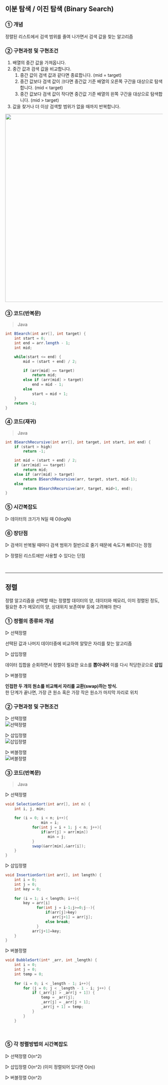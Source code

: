 ## **이분 탐색 / 이진 탐색 (Binary Search)**

### **① 개념**

정렬된 리스트에서 검색 범위를 줄여 나가면서 검색 값을 찾는 알고리즘

### **② 구현과정 및 구현조건**

1. 배열의 중간 값을 가져옵니다.
2. 중간 값과 검색 값을 비교합니다.
    1. 중간 값이 검색 값과 같다면 종료합니다. (mid = target)
    2. 중간 값보다 검색 값이 크다면 중간값 기준 배열의 오른쪽 구간을 대상으로 탐색합니다. (mid < target)
    3. 중간 값보다 검색 값이 작다면 중간값 기준 배열의 왼쪽 구간을 대상으로 탐색합니다. (mid > target)
3. 값을 찾거나 더 이상 검색할 범위가 없을 때까지 반복합니다.

<img src = "https://user-images.githubusercontent.com/87492707/141486047-3e336956-cdf3-48d2-9865-aabe20406ffa.png" width="600" height="600"/>


### **③ 코드(반복문)**

> Java
> 

```java
int BSearch(int arr[], int target) {
    int start = 0;
    int end = arr.length - 1;
    int mid;

    while(start <= end) {
        mid = (start + end) / 2;

        if (arr[mid] == target)
            return mid;
        else if (arr[mid] > target)
            end = mid - 1;
        else
            start = mid + 1;
    }
    return -1;
}
```

### **④ 코드(재귀)**

> Java
> 

```java
int BSearchRecursive(int arr[], int target, int start, int end) {
    if (start > high)
        return -1;

    int mid = (start + end) / 2;
    if (arr[mid] == target)
        return mid;
    else if (arr[mid] > target)
        return BSearchRecursive(arr, target, start, mid-1);
    else
        return BSearchRecursive(arr, target, mid+1, end);
}
```

### **⑤ 시간복잡도**

▷ 데이터의 크기가 N일 때 O(logN)

### **⑥ 장단점**

▷ 검색이 반복될 때마다 검색 범위가 절반으로 줄기 때문에 속도가 빠르다는 장점

▷ 정렬된 리스트에만 사용할 수 있다는 단점

</br>

---

## **정렬**

정렬 알고리즘을 선택할 때는 정렬할 데이터의 양, 데이터와 메모리, 이미 정렬된 정도, 필요한 추가 메모리의 양, 상대위치 보존여부 등에 고려해야 한다

### **① 정렬의 종류와 개념**

▷ 선택정렬 

선택된 값과 나머지 데이터중에 비교하여 알맞은 자리를 찾는 알고리즘


▷ 삽입정렬 

데이터 집합을 순회하면서 정렬이 필요한 요소를 **뽑아내어** 이를 다시 적당한곳으로 **삽입**

▷ 버블정렬

**인접한 두 개의 원소를 비교해서 자리를 교환(swap)하는 방식.** </br>
한 단계가 끝나면, 가장 큰 원소 혹은 가장 작은 원소가 마지막 자리로 위치

### **② 구현과정 및 구현조건**

▷ 선택정렬 </br>
![선택정렬](https://user-images.githubusercontent.com/87492707/141485818-57800547-f23a-4894-b1e1-cd058389fb01.gif)

▷ 삽입정렬 </br>
![삽입정렬](https://user-images.githubusercontent.com/87492707/141484833-47c34eed-abe0-437a-83c4-d5d2afc4deb2.gif)

▷ 버블정렬 </br>
![버블정렬](https://user-images.githubusercontent.com/87492707/141485819-e93dc5c6-9aba-4a0e-824a-f3e2118c9e4d.gif)

### **③ 코드(반복문)**

> Java
> 

▷ 선택정렬

```java
void SelectionSort(int arr[], int n) {
	int i, j, min;
 
	for (i = 0; i < n; i++){
				min = i;
		    for(int j = i + 1; j < n; j++){
		        if(arr[j] > arr[min])
		           min = j;               
		    } 
        	swap(&arr[min],&arr[i]);
	}
}
```

▷ 삽입정렬

```java
void InsertionSort(int arr[], int length) {
	int i = 0;
	int j = 0;
	int key = 0;
 
	for (i = 1; i < length; i++){
		key = arr[i]
              for(int j = i-1;j>=0;j--){
                  if(arr[j]>key)
                     arr[j+1] = arr[j];
                  else break;                
              } 
        	arr[j+1]=key;
	}
}
```

▷ 버블정렬

```java
void BubbleSort(int* _arr, int _length) {
	int i = 0;
	int j = 0;
	int temp = 0;
 
	for (i = 0; i < _length - 1; i++){
		for (j = 0; j < _length - 1 - i; j++) {
			if (_arr[j] > _arr[j + 1]) {
				temp = _arr[j];
				_arr[j] = _arr[j + 1];
				_arr[j + 1] = temp;
			}
		}
	}
```
</br>

### **⑤ 각 정렬방법의 시간복잡도**

▷ 선택정렬 O(n^2)

▷ 삽입정렬 O(n^2) (이미 정렬되어 있다면 O(n))

▷ 버블정렬 O(n^2)
